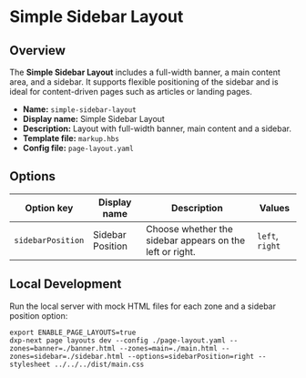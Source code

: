 # Simple Sidebar Layout

## Overview

The **Simple Sidebar Layout** includes a full-width banner, a main content area, and a sidebar. It supports flexible positioning of the sidebar and is ideal for content-driven pages such as articles or landing pages.

- **Name:** `simple-sidebar-layout`
- **Display name:** Simple Sidebar Layout
- **Description:** Layout with full-width banner, main content and a sidebar.
- **Template file:** `markup.hbs`
- **Config file:** `page-layout.yaml`

## Options

| Option key        | Display name     | Description                                              | Values          |
| ----------------- | ---------------- | -------------------------------------------------------- | --------------- |
| `sidebarPosition` | Sidebar Position | Choose whether the sidebar appears on the left or right. | `left`, `right` |

## Local Development

Run the local server with mock HTML files for each zone and a sidebar position option:

```
export ENABLE_PAGE_LAYOUTS=true
dxp-next page layouts dev --config ./page-layout.yaml --zones=banner=./banner.html --zones=main=./main.html --zones=sidebar=./sidebar.html --options=sidebarPosition=right --stylesheet ../../../dist/main.css
```
